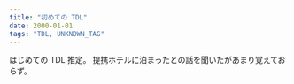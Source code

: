 ```yaml
---
title: "初めての TDL"
date: 2000-01-01
tags: "TDL, UNKNOWN_TAG"
---
```


はじめての TDL 推定。
提携ホテルに泊まったとの話を聞いたがあまり覚えておらず。